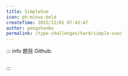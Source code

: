 ```yaml
---
title: SimpleVue
icon: ph:minus-bold
createTime: 2022/12/01 07:43:47
author: pengzhanbo
permalink: /type-challenges/hard/simple-vue/
---
```


::: info 题目
Github: []()

```ts

```

:::
